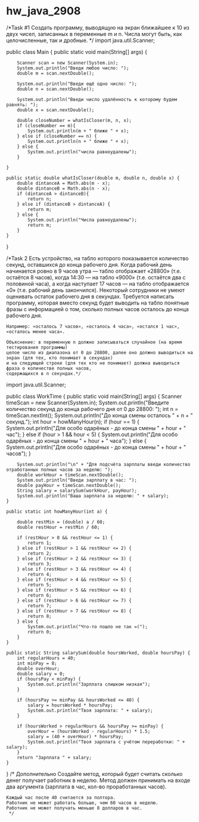 # hw_java_2908
/*Task #1
    Создать программу, выводящую на экран ближайшее к 10 из двух чисел,
    записанных в переменные m и n.
    Числа могут быть, как целочисленные, так и дробные.
*/
import java.util.Scanner;

public class Main {
    public static void main(String[] args) {
    
        Scanner scan = new Scanner(System.in);
        System.out.println("Введи любое число: ");
        double m = scan.nextDouble();

        System.out.println("Введи ещё одно число: ");
        double n = scan.nextDouble();

        System.out.println("Введи число удалённость к которому будем равнять: ");
        double x = scan.nextDouble();

        double closeNumber = whatIsCloser(m, n, x);
        if (closeNumber == m){
            System.out.println(m + " ближе " + x);
        } else if (closeNumber == n) {
            System.out.println(n + " ближе " + x);
        } else {
            System.out.println("числа равноудалены");
        }

    }

    public static double whatIsCloser(double m, double n, double x) {
        double dintanceA = Math.abs(m - x);
        double dintanceB = Math.abs(n - x);
        if (dintanceA > dintanceB){
            return n;
        } else if (dintanceB > dintanceA) {
            return m;
        } else {
            System.out.println("Числа равноудалены");
            return m;
        }
    }
}



/*Task 2
    Есть устройство, на табло которого показывается количество секунд, оставшихся до конца рабочего дня.
    Когда рабочий день начинается ровно в 9 часов утра — табло отображает «28800» (т.е. остаётся 8 часов),
    когда 14:30 — на табло «9000» (т.е. остаётся два с половиной часа), а когда наступает 17 часов —
    на табло отображается «0» (т.е. рабочий день закончился).
    Некоторый сотрудники не умеют оценивать остаток рабочего дня в секундах.
    Требуется написать программу, которая вместо секунд будет выводить на табло понятные фразы с информацией о том,
    сколько полных часов осталось до конца рабочего дня.

    Например: «осталось 7 часов», «осталось 4 часа», «остался 1 час», «осталось менее часа».

    Объяснение: в переменную n должно записываться случайное (на время тестирования программы)
    целое число из диапазона от 0 до 28800, далее оно должно выводиться на экран (для тех, кто понимает в секундах)
    и на следующей строке (для тех кто не понимает) должна выводиться фраза о количестве полных часов,
    содержащихся в n секундах.*/

import java.util.Scanner;

public class WorkTime {
    public static void main(String[] args) {
        Scanner timeScan = new Scanner(System.in);
        System.out.println("Введите количество секунд до конца рабочего дня от 0 до 28800: ");
        int n = timeScan.nextInt();
        System.out.println("До конца смены осталось " + n + " секунд.");
        int hour = howManyHour(n);
        if (hour == 1) {
            System.out.println("Для особо одарёных - до конца смены " + hour + " час");
        } else if (hour > 1 && hour < 5) {
            System.out.println("Для особо одарёных - до конца смены " + hour + " часа");
        } else {
            System.out.println("Для особо одарёных - до конца смены " + hour + " часов");
        }

        System.out.println("\n" + "Для подсчёта зарплаты введи количество отработанных полных часов за неделю: ");
        double workHour = timeScan.nextDouble();
        System.out.println("Введи зарплату в час: ");
        double payHour = timeScan.nextDouble();
        String salary = salarySum(workHour, payHour);
        System.out.println("Ваша зарплата за неделю: " + salary);
    }

    public static int howManyHour(int a) {

        double restMin = (double) a / 60;
        double restHour = restMin / 60;

        if (restHour > 0 && restHour <= 1) {
            return 1;
        } else if (restHour > 1 && restHour <= 2) {
            return 2;
        } else if (restHour > 2 && restHour <= 3) {
            return 3;
        } else if (restHour > 3 && restHour <= 4) {
            return 4;
        } else if (restHour > 4 && restHour <= 5) {
            return 5;
        } else if (restHour > 5 && restHour <= 6) {
            return 6;
        } else if (restHour > 6 && restHour <= 7) {
            return 7;
        } else if (restHour > 7 && restHour <= 8) {
            return 8;
        } else {
            System.out.println("Что-то пошло не так =(");
            return 0;
        }
    }

    public static String salarySum(double hoursWorked, double hoursPay) {
        int regularHours = 40;
        int minPay = 8;
        double overHour;
        double salary = 0;
        if (hoursPay < minPay) {
            System.out.println("Зарплата слишком низкая");
        }

        if (hoursPay >= minPay && hoursWorked <= 40) {
            salary = hoursWorked * hoursPay;
            System.out.println("Твоя зарплата: " + salary);
        }

        if (hoursWorked > regularHours && hoursPay >= minPay) {
            overHour = (hoursWorked - regularHours) * 1.5;
            salary = (40 + overHour) * hoursPay;
            System.out.println("Твоя зарплата с учётом переработки: " + salary);
        }
        return "Зарплата " + salary;
    }
}
        /*
    Дополнительно
    Создайте метод, который будет считать сколько денег получает работник в неделю.
    Метод должен принимать на входе два аргумента (зарплата в час, кол-во проработанных часов).

    Каждый час после 40 считается за полтора.
    Работник не может работать больше, чем 60 часов в неделю.
    Работник не может получать меньше 8 долларов в час.
     */
